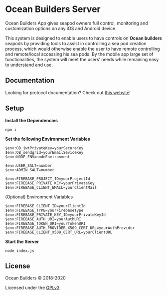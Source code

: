 # Ocean Builders Server

Ocean Builders App gives seapod owners full control, monitoring and customization options on any iOS and Android device.

This system is designed to enable users to have controls on **Ocean builders** seapods by providing tools to assist in controlling a sea pod creation process, which would otherwise enable the user to have remote controlling and remote/local accessing his sea pods. By the mobile app large set of functionalities, the system will meet the users’ needs while remaining easy to understand and use.

## Documentation

Looking for protocol documentation? Check out [this website](https://oceanbuilders.herokuapp.com/v1/docs)! 

## Setup

**Install the Dependencies**
```
npm i
```

**Set the following Environment Variables**
```
$env:OB_jwtPrivateKey=yourSecureKey
$env:OB_sendgrid=yourEmailSeviceKey
$env:NODE_ENV=nodeEnvironment 

$env:USER_SALT=number
$env:ADMIN_SALT=number

$env:FIREBASE_PROJECT_ID=yourProjectId 
$env:FIREBASE_PRIVATE_KEY=yourPrivateKey
$env:FIREBASE_CLIENT_EMAIL=yourClientMail  
```

(Optional) Environment Variables
```
$env:FIREBASE_CLIENT_ID=yourClientId 
$env:FIREBASE_TYPE=yourFirebaseType 
$env:FIREBASE_PRIVATE_KEY_ID=yourPrivateKeyId
$env:FIREBASE_AUTH_URI=yourAuthURI
$env:FIREBASE_TOKEN_URI=yourTokenURI
$env:FIREBASE_AUTH_PROVIDER_X509_CERT_URL=yourAuthProvider
$env:FIREBASE_CLIENT_X509_CERT_URL=yourClientURL
```

**Start the Server**
```
node index.js
```

## License
Ocean Builders © 2018-2020
  
Licensed under the [GPLv3](https://www.gnu.org/licenses/gpl-3.0.en.html)
